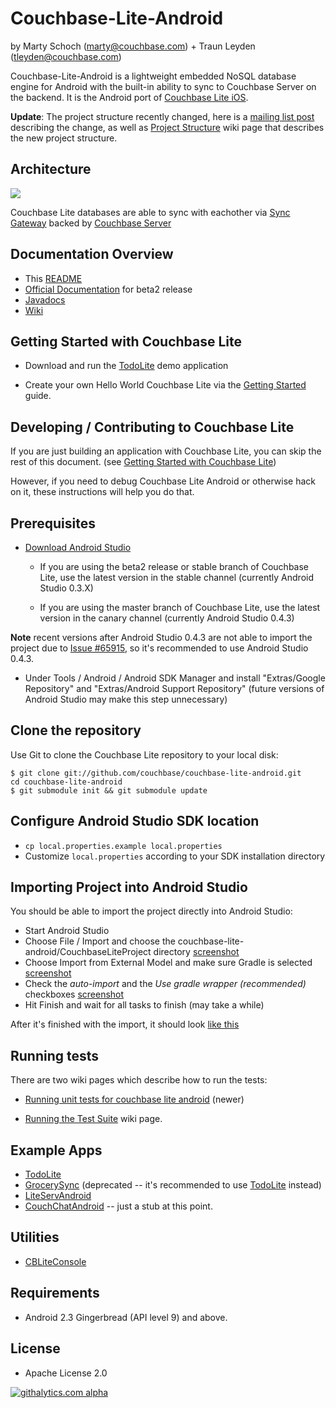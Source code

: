 # Couchbase-Lite-Android #

by Marty Schoch (marty@couchbase.com) + Traun Leyden (tleyden@couchbase.com)

Couchbase-Lite-Android is a lightweight embedded NoSQL database engine for Android with the built-in ability to sync to Couchbase Server on the backend.  It is the Android port of [Couchbase Lite iOS](https://github.com/couchbase/couchbase-lite-ios).  

**Update**: The project structure recently changed, here is a [mailing list post](https://groups.google.com/forum/#!topic/mobile-couchbase/Zsn8TG5F88o) describing the change, as well as [Project Structure](https://github.com/couchbase/couchbase-lite-android/wiki/Project-structure) wiki page that describes the new project structure.

## Architecture

![](http://tleyden-misc.s3.amazonaws.com/couchbase-lite/couchbase-lite-architecture.png)

Couchbase Lite databases are able to sync with eachother via [Sync Gateway](https://github.com/couchbase/sync_gateway/) backed by [Couchbase Server](http://www.couchbase.com/couchbase-server/overview)


## Documentation Overview

* This [README](https://github.com/couchbase/couchbase-lite-android/blob/master/README.md)
* [Official Documentation](http://docs.couchbase.com/couchbase-lite/cbl-android/) for beta2 release
* [Javadocs](http://www.couchbase.com/autodocs/couchbase-lite-android-1.0b2/index.html) 
* [Wiki](https://github.com/couchbase/couchbase-lite-android/wiki)

## Getting Started with Couchbase Lite

* Download and run the [TodoLite](https://github.com/couchbaselabs/ToDoLite-Android) demo application

* Create your own Hello World Couchbase Lite via the [Getting Started](https://github.com/couchbase/couchbase-lite-android/wiki/Getting-Started) guide.

## Developing / Contributing to Couchbase Lite

If you are just building an application with Couchbase Lite, you can skip the rest of this document.  (see [Getting Started with Couchbase Lite](README.md#getting-started-with-couchbase-lite))

However, if you need to debug Couchbase Lite Android or otherwise hack on it, these instructions will help you do that.

## Prerequisites

* [Download Android Studio](http://developer.android.com/sdk/installing/studio.html) 

  * If you are using the beta2 release or stable branch of Couchbase Lite, use the latest version in the stable channel (currently Android Studio 0.3.X)

  * If you are using the master branch of Couchbase Lite, use the latest version in the canary channel (currently Android Studio 0.4.3)

**Note** recent versions after Android Studio 0.4.3 are not able to import the project due to [Issue #65915](https://code.google.com/p/android/issues/detail?id=65915), so it's recommended to use Android Studio 0.4.3.

* Under Tools / Android / Android SDK Manager and install "Extras/Google Repository" and "Extras/Android Support Repository" (future versions of Android Studio may make this step unnecessary)


## Clone the repository

Use Git to clone the Couchbase Lite repository to your local disk: 

```
$ git clone git://github.com/couchbase/couchbase-lite-android.git
cd couchbase-lite-android
$ git submodule init && git submodule update
```

## Configure Android Studio SDK location

* `cp local.properties.example local.properties`
* Customize `local.properties` according to your SDK installation directory


## Importing Project into Android Studio

You should be able to import the project directly into Android Studio:

* Start Android Studio
* Choose File / Import and choose the couchbase-lite-android/CouchbaseLiteProject directory [screenshot](http://cl.ly/image/1d0w0J0H0x1u)
* Choose Import from External Model and make sure Gradle is selected [screenshot](http://cl.ly/image/2Y1m0O3U1Q2I)
* Check the *auto-import* and the *Use gradle wrapper (recommended)* checkboxes [screenshot](http://cl.ly/image/1I0r1x2J032i)
* Hit Finish and wait for all tasks to finish (may take a while)

After it's finished with the import, it should look [like this](http://cl.ly/image/3R3X0Q3o1H09)

## Running tests

There are two wiki pages which describe how to run the tests:

* [Running unit tests for couchbase lite android](https://github.com/couchbase/couchbase-lite-android/wiki/Running-unit-tests-for-couchbase-lite-android)  (newer)

* [Running the Test Suite](https://github.com/couchbase/couchbase-lite-android/wiki/Running-the-test-suite) wiki page.

## Example Apps

* [TodoLite](https://github.com/couchbaselabs/ToDoLite-Android)
* [GrocerySync](https://github.com/couchbaselabs/GrocerySync-Android)  (deprecated -- it's recommended to use [TodoLite](https://github.com/couchbaselabs/ToDoLite-Android) instead)
* [LiteServAndroid](https://github.com/couchbaselabs/couchbase-lite-android-liteserv)
* [CouchChatAndroid](https://github.com/couchbaselabs/CouchChatAndroid) -- just a stub at this point.

## Utilities

* [CBLiteConsole](https://github.com/couchbaselabs/CBLiteConsole)

## Requirements

- Android 2.3 Gingerbread (API level 9) and above.

## License
- Apache License 2.0

[![githalytics.com alpha](https://cruel-carlota.pagodabox.com/bc53967fe3191ba75b4a62c9372d9928 "githalytics.com")](http://githalytics.com/couchbase/couchbase-lite-android)
